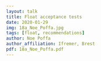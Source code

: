 ```yaml
---
layout: talk
title: Float acceptance tests
date: 2020-01-29
img: 18a_Noe_Poffa.jpg
tags: [float, recommendations]
author: Noe Poffa
author_affiliation: Ifremer, Brest
pdf: 18a_Noe_Poffa.pdf
---
```


[jekyll-docs]: https://jekyllrb.com/docs/home
[jekyll-gh]:   https://github.com/jekyll/jekyll
[jekyll-talk]: https://talk.jekyllrb.com/